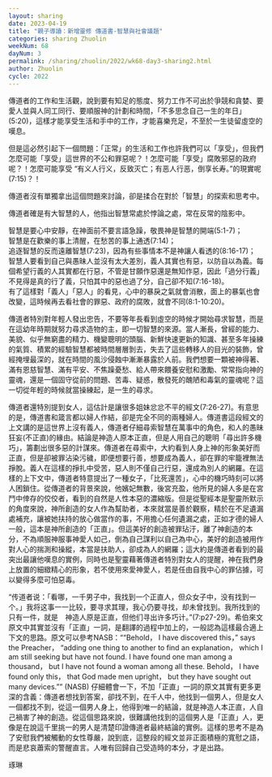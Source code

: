 ```yaml
---
layout: sharing
date: 2023-04-19
title: "親子導讀：新增靈修 傳道書-智慧與社會議題"
categories: sharing Zhuolin
weekNum: 68
dayNum: 3
permalink: /sharing/zhuolin/2022/wk68-day3-sharing2.html
author: Zhuolin
cycle: 2022
---
```


傳道者的工作和生活觀，說到要有知足的態度、努力工作不可出於爭競和貪婪、要愛人並與人同工同行、要順服神的計劃和時間，「不多思念自己一生的年日」(5:20)，這樣才能享受生活和手中的工作，才能喜樂充足，不至於一生徒留虛空的嘆息。  

但是這必然引起下一個問題：「正常」的生活和工作也許我們可以「享受」，但我們怎麼可能「享受」這世界的不公和罪惡呢？！怎麼可能「享受」腐敗邪惡的政府呢？！怎麼可能享受 “有义人行义，反致灭亡；有恶人行恶，倒享长寿。”的現實呢‭(7‬:‭15‬)？！  

傳道者沒有單獨拿出這個問題來討論，卻是揉合在對於「智慧」的探索和思考中。  

傳道者確是有大智慧的人，他指出智慧常處於悖論之處，常在反常的陰影中。  

智慧是要心中安靜，在神面前不要言語急躁，敬畏神是智慧的開端(5:1-7)；  
智慧是在歡樂的事上清醒，在愁苦的事上通透(7:14)；  
追逐智慧的反而遠離智慧(7:23)，因為有些事情本不是神讓人看透的(8:16-17)；  
智慧人要看到自己與愚昧人並沒有太大差別，義人其實也有惡，以防自以為義。每個希望行義的人其實都在行惡，不管是甘願作惡還是無知作惡，因此「過分行義」不見得是真的行了義，只怕其中的惡也過了分，自己卻不知(7:16-18)。  
有了這樣對「義人」「惡人」的看見，心中的暴戾之氣就會消散，面上的暴氣也會改變，這時候再去看社會的罪惡、政府的腐敗，就會不同(8:1-10:20)。  

傳道者特別對年輕人發出忠告，不要等年長看到虛空的時候才開始尋求智慧，而是在這幼年時期就努力尋求造物的主，即一切智慧的來源。當人漸長，曾經的能力、美貌、似乎無窮盡的精力、機變聰明的頭腦、新鮮快速更新的知識、甚至多年操練的氣質、積累的經驗智慧都被時間層層剝去，失去了這些轉移人的目光的裝飾，曾經掩埋最深的，就在時間的風沙侵蝕中漸漸暴露於人前。我們想要一顆被神得著、滿有恩慈智慧、滿有平安、不焦躁憂愁、給人帶來餵養安慰和激勵、常常指向神的靈魂，還是一個固守從前的問題、苦毒、疑惑，散發死的醜陋和毒氣的靈魂呢？這一切從年輕的時候就當操練起，是一生的尋求。  

傳道者還特別提到女人，這估計是讓很多姐妹忿忿不平的經文(7:26-27)。有意思的是，傳道書和箴言都以婦人作結，卻是完全不同的兩種婦人。傳道書這段經文的上文講的是這世界上沒有義人，傳道者仔細尋索智慧在萬事中的角色，和人的愚昧狂妄(不正直)的緣由。結論是神造人原本正直，但是人用自己的聰明「尋出許多機巧」，籌劃出很多惡的計謀來。傳道者在尋索中，大約看到人身上神的形象美好而正直，但是卻被罪沾染污穢，即便想要行善，想要成為義人，卻在罪的牢籠裡無法掙脫。義人在這樣的掙扎中受苦，惡人則不僅自己行惡，還成為別人的網羅。在這樣的上下文中，傳道者特意提出了一種女子，「比死還苦」，心中的機巧時刻可以將人困鎖住。從傳道者的背景來說，他嬪妃無數，後宮充盈，他所見的婦人多是在宮鬥中倖存的佼佼者，看到的自然是人性本惡的濃縮版。但是從聖經本是聖靈所默示的角度來說，神所創造的女人作為幫助者，本來就當是善於觀察，精於在不足遺漏處補充，讓被她扶持的放心做當作的事，不用擔心任何遺漏之處，正如才德的婦人一般，這本是神所創造的「正直」。但這美好的創造被罪玷汙，離了神創造的本分，不為順服神服事神愛人如己，倒為自己謀利以自己為中心，美好的創造被用作對人心的揣測和操縱，本當是扶助人，卻成為人的網羅；這大約是傳道者看到的最突出最讓他嘆息的實例，同時也是聖靈藉著傳道者特別對女人的提醒，神在我們身上放置的細緻精心的形象，若不使用來愛神愛人，若是任由自我中心的罪佔據，可以變得多麼可怕惡毒。  

“传道者说：「看哪，一千男子中，我找到一个正直人，但众女子中，没有找到一个。」我将这事一一比较，要寻求其理，我心仍要寻找，却未曾找到。我所找到的只有一件，就是　神造人原是正直，但他们寻出许多巧计。”(‭7‬:p‭27‬-29)。希伯來文原文中其實並沒有「正直」一詞，是翻譯的過程中加上的，一般認為這樣最合適上下文的思路。原文可以參考NASB：““Behold， I have discovered this，” says the Preacher， “adding one thing to another to find an explanation， which I am still seeking but have not found. I have found one man among a thousand， but I have not found a woman among all these. Behold， I have found only this， that God made men upright， but they have sought out many devices.”” (NASB) ‬仔細體會一下，不加「正直」一詞的原文其實有更多更深的含義：傳道者想找到答案，卻找不到，在千人中，他找到一個男人，但是女人一個都找不到，從這一個男人身上，他得到唯一的結論，就是神造人本正直，人自己禍害了神的創造。從這個思路來說，很難講他找到的這個男人是「正直」人，更像是在說這千里挑一的男人是清楚印證傳道者最終結論的實例。這樣的思考不是為了安慰我們被觸動的女性尊嚴，說到底，這整段的經文並非正面積極的寬慰之語，而是悲哀蕭索的警醒直言。人唯有回歸自己受造時的本分，才是出路。  


琢琳  
